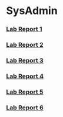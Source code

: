 # SysAdmin

<h3> <a href="https://github.com/jtylerzamecnik/SysAdmin/blob/master/Lab1"> Lab Report 1 </a> </h3>

<h3> <a href="https://github.com/jtylerzamecnik/SysAdmin/blob/master/Lab%202/Lab%20Report%202.docx"> Lab Report 2 </a>
</h3>
<h3> <a href="https://github.com/jtylerzamecnik/SysAdmin/tree/master/Lab%203"> Lab Report 3 </a>
</h3>
<h3> <a href="https://github.com/jtylerzamecnik/SysAdmin/tree/master/Lab%204"> Lab Report 4 </a>
</h3>
<h3> <a href="https://github.com/jtylerzamecnik/SysAdmin/tree/master/Lab%205"> Lab Report 5 </a>
</h3>
<h3> <a href="https://github.com/jtylerzamecnik/SysAdmin/tree/master/Lab%206"> Lab Report 6 </a>
</h3>
